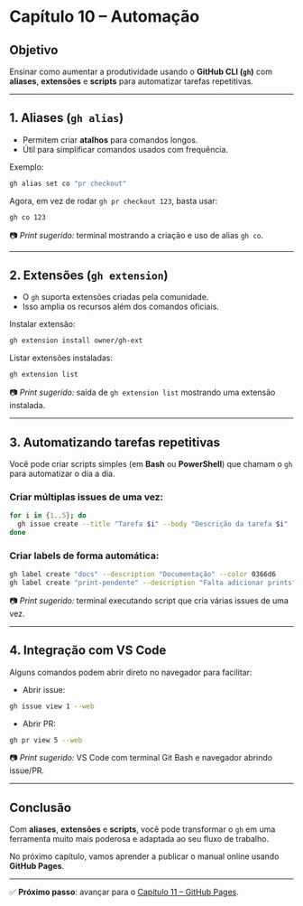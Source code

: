 # Capítulo 10 – Automação

## Objetivo
Ensinar como aumentar a produtividade usando o **GitHub CLI (`gh`)** com **aliases**, **extensões** e **scripts** para automatizar tarefas repetitivas.

---

## 1. Aliases (`gh alias`)
- Permitem criar **atalhos** para comandos longos.  
- Útil para simplificar comandos usados com frequência.  

Exemplo:
```bash
gh alias set co "pr checkout"
```
Agora, em vez de rodar `gh pr checkout 123`, basta usar:
```bash
gh co 123
```

📷 *Print sugerido:* terminal mostrando a criação e uso de alias `gh co`.  

---

## 2. Extensões (`gh extension`)
- O `gh` suporta extensões criadas pela comunidade.  
- Isso amplia os recursos além dos comandos oficiais.  

Instalar extensão:
```bash
gh extension install owner/gh-ext
```

Listar extensões instaladas:
```bash
gh extension list
```

📷 *Print sugerido:* saída de `gh extension list` mostrando uma extensão instalada.  

---

## 3. Automatizando tarefas repetitivas
Você pode criar scripts simples (em **Bash** ou **PowerShell**) que chamam o `gh` para automatizar o dia a dia.  

### Criar múltiplas issues de uma vez:
```bash
for i in {1..5}; do
  gh issue create --title "Tarefa $i" --body "Descrição da tarefa $i"
done
```

### Criar labels de forma automática:
```bash
gh label create "docs" --description "Documentação" --color 0366d6
gh label create "print-pendente" --description "Falta adicionar prints" --color ff0000
```

📷 *Print sugerido:* terminal executando script que cria várias issues de uma vez.  

---

## 4. Integração com VS Code
Alguns comandos podem abrir direto no navegador para facilitar:  

- Abrir issue:
```bash
gh issue view 1 --web
```

- Abrir PR:
```bash
gh pr view 5 --web
```

📷 *Print sugerido:* VS Code com terminal Git Bash e navegador abrindo issue/PR.  

---

## Conclusão
Com **aliases**, **extensões** e **scripts**, você pode transformar o `gh` em uma ferramenta muito mais poderosa e adaptada ao seu fluxo de trabalho.  

No próximo capítulo, vamos aprender a publicar o manual online usando **GitHub Pages**.  

---

✅ **Próximo passo**: avançar para o [Capítulo 11 – GitHub Pages](./11-pages.md).
